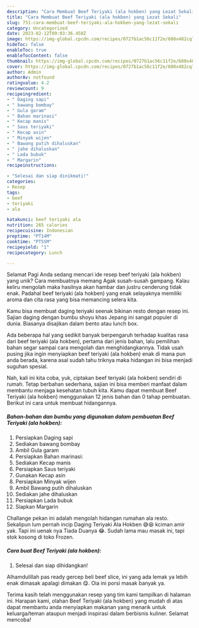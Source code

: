 ```yaml
---
description: "Cara Membuat Beef Teriyaki (ala hokben) yang Lezat Sekali"
title: "Cara Membuat Beef Teriyaki (ala hokben) yang Lezat Sekali"
slug: 751-cara-membuat-beef-teriyaki-ala-hokben-yang-lezat-sekali
category: Uncategorized
date: 2023-02-12T09:03:36.450Z
image: https://img-global.cpcdn.com/recipes/0727b1ac56c11f2e/680x482cq70/beef-teriyaki-ala-hokben-foto-resep-utama.jpg
hideToc: false
enableToc: true
enableTocContent: false
thumbnail: https://img-global.cpcdn.com/recipes/0727b1ac56c11f2e/680x482cq70/beef-teriyaki-ala-hokben-foto-resep-utama.jpg
cover: https://img-global.cpcdn.com/recipes/0727b1ac56c11f2e/680x482cq70/beef-teriyaki-ala-hokben-foto-resep-utama.jpg
author: Admin
authorAv: notfound
ratingvalue: 4.2
reviewcount: 9
recipeingredient:
- " Daging sapi"
- " bawang bombay"
- " Gula garam"
- " Bahan marinasi"
- " Kecap manis"
- " Saus teriyaki"
- " Kecap asin"
- " Minyak wijen"
- " Bawang putih dihaluskan"
- " jahe dihaluskan"
- " Lada bubuk"
- " Margarin"
recipeinstructions:

- "Selesai dan siap dinikmati!"
categories:
- Resep
tags:
- beef
- teriyaki
- ala

katakunci: beef teriyaki ala 
nutrition: 265 calories
recipecuisine: Indonesian
preptime: "PT14M"
cooktime: "PT55M"
recipeyield: "1"
recipecategory: Lunch

---
```



Selamat Pagi Anda sedang mencari ide resep beef teriyaki (ala hokben) yang unik? Cara membuatnya memang Agak susah-susah gampang. Kalau keliru mengolah maka hasilnya akan hambar dan justru cenderung tidak enak. Padahal beef teriyaki (ala hokben) yang enak selayaknya memiliki aroma dan cita rasa yang bisa memancing selera kita.


Kamu bisa membuat daging teriyaki seenak bikinan resto dengan resep ini. Sajian daging dengan bumbu shoyu khas Jepang ini sangat populer di dunia. Biasanya disajikan dalam bento atau lunch box.

Ada beberapa hal yang sedikit banyak berpengaruh terhadap kualitas rasa dari beef teriyaki (ala hokben), pertama dari jenis bahan, lalu pemilihan bahan segar sampai cara mengolah dan menghidangkannya. Tidak usah pusing jika ingin menyiapkan beef teriyaki (ala hokben) enak di mana pun anda berada, karena asal sudah tahu triknya maka hidangan ini bisa menjadi suguhan spesial.


Nah, kali ini kita coba, yuk, ciptakan beef teriyaki (ala hokben) sendiri di rumah. Tetap berbahan sederhana, sajian ini bisa memberi manfaat dalam membantu menjaga kesehatan tubuh kita. Kamu dapat membuat Beef Teriyaki (ala hokben) menggunakan 12 jenis bahan dan 0 tahap pembuatan. Berikut ini cara untuk membuat hidangannya.

<!--inarticleads1-->

##### Bahan-bahan dan bumbu yang digunakan dalam pembuatan Beef Teriyaki (ala hokben):

1. Persiapkan  Daging sapi
1. Sediakan  bawang bombay
1. Ambil  Gula garam
1. Persiapkan  Bahan marinasi:
1. Sediakan  Kecap manis
1. Persiapkan  Saus teriyaki
1. Gunakan  Kecap asin
1. Persiapkan  Minyak wijen
1. Ambil  Bawang putih dihaluskan
1. Sediakan  jahe dihaluskan
1. Persiapkan  Lada bubuk
1. Siapkan  Margarin


Challange pekan ini adalah mengolah hidangan rumahan ala resto. Sekalipun lum pernah incip Daging Teriyaki Ala Hokben 😅😆 kciman amir yak. Tapi ini uenak nya Tiada Duanya 😂. Sudah lama mau masak ini, tapi stok kosong di toko Frozen. 

<!--inarticleads2-->

##### Cara buat Beef Teriyaki (ala hokben):


1. Selesai dan siap dihidangkan!

Alhamdulillah pas ready gercep beli beef slice, ini yang ada lemak ya lebih enak dimasak apalagi dimakan 😋. Oia ini porsi masak banyak ya. 

Terima kasih telah menggunakan resep yang tim kami tampilkan di halaman ini. Harapan kami, olahan Beef Teriyaki (ala hokben) yang mudah di atas dapat membantu anda menyiapkan makanan yang menarik untuk keluarga/teman ataupun menjadi inspirasi dalam berbisnis kuliner. Selamat mencoba!
